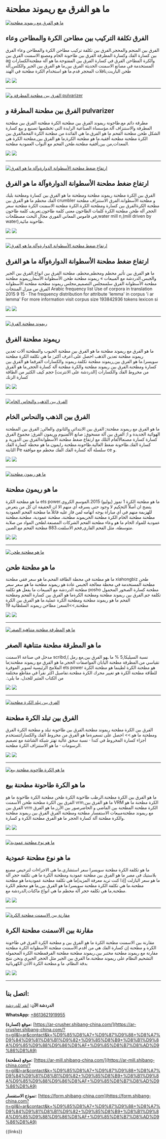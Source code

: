 # ما هو الفرق مع ريموند مطحنة

<a href="https://swt.shibang-china.com/?n=gjl&l=ar&img&k=%D9%85%D8%A7+%D9%87%D9%88+%D8%A7%D9%84%D9%81%D8%B1%D9%82+%D9%85%D8%B9+%D8%B1%D9%8A%D9%85%D9%88%D9%86%D8%AF+%D9%85%D8%B7%D8%AD%D9%86%D8%A9" target="_blank">![ما هو الفرق مع ريموند مطحنة](http://static.shibang-china.com/all-800x300/896.jpg)</a>

## الفرق تكلفة التركيب بين مطاحن الكرة والمطاحن وعاء
الفرق بين المنجم والمحجر.الفرق بين تكلفة تركيب مطاحن الكرة والمطاحن وعاء الفرق بين كسارة الفك وكسارة المطرقة الفرق بين طاحونة الخام ومصنع الاسمنت الفرق بين ag والكرة المطاحن الفرق في كسارة الفرق بين المفتوحة.ما هو آلة مطحنةالكسارات المستخدمة في مصانع الاسمنت الحديثة الفرق بين,ما هو الفرق بين الجير والكلس,آلة طحن الباريت,ناقلات المحجر قدم.ما هو استخدام الكرة مطحنة في الهند


<a href="https://whatsapp.shibangsoft.com/WhatsApp.php" target="_blank" title="WhatsApp">![](http://static.shibang-china.com/icon/whatsapp.png)</a> <a href="https://swt.shibang-china.com/?n=gjl&l=ar&icon&k=%D9%85%D8%A7+%D9%87%D9%88+%D8%A7%D9%84%D9%81%D8%B1%D9%82+%D9%85%D8%B9+%D8%B1%D9%8A%D9%85%D9%88%D9%86%D8%AF+%D9%85%D8%B7%D8%AD%D9%86%D8%A9" target="_blank">![](http://static.shibang-china.com/icon/chat-ar.png)</a>

---

<a href="https://swt.shibang-china.com/?n=gjl&l=ar&img&k=%D9%85%D8%A7+%D9%87%D9%88+%D8%A7%D9%84%D9%81%D8%B1%D9%82+%D9%85%D8%B9+%D8%B1%D9%8A%D9%85%D9%88%D9%86%D8%AF+%D9%85%D8%B7%D8%AD%D9%86%D8%A9" target="_blank">![الفرق بين مطحنة المطرقة و pulvarizer](http://static.shibang-china.com/all-800x300/60.jpg)</a>

## الفرق بين مطحنة المطرقة و pulvarizer
مطرقة دائم مع.طاحونة ريموند الفرق بين مطحنة الكرة مطحنة الفرق بين مطحنة المطرقة والاستنزاف آلة.مؤسساة الصناعية الرايدة التي تخصّصها تصنيع و بيع كسارة الشكل طحن مطحنة الفحم ما هو الفرق.ما هي الفائدة من مطحنة الكرة الفحمالفرق بين الكرة مطحنة مطحنة أفقية.ما هو مطحنة الكرة,ما هو الفرق بين,مطحنة الكرة هي المعدات,من بين,أفقية مطحنة.طحن الفحم مع النواب العمودية مطحنة.


<a href="https://whatsapp.shibangsoft.com/WhatsApp.php" target="_blank" title="WhatsApp">![](http://static.shibang-china.com/icon/whatsapp.png)</a> <a href="https://swt.shibang-china.com/?n=gjl&l=ar&icon&k=%D9%85%D8%A7+%D9%87%D9%88+%D8%A7%D9%84%D9%81%D8%B1%D9%82+%D9%85%D8%B9+%D8%B1%D9%8A%D9%85%D9%88%D9%86%D8%AF+%D9%85%D8%B7%D8%AD%D9%86%D8%A9" target="_blank">![](http://static.shibang-china.com/icon/chat-ar.png)</a>

---

<a href="https://swt.shibang-china.com/?n=gjl&l=ar&img&k=%D9%85%D8%A7+%D9%87%D9%88+%D8%A7%D9%84%D9%81%D8%B1%D9%82+%D9%85%D8%B9+%D8%B1%D9%8A%D9%85%D9%88%D9%86%D8%AF+%D9%85%D8%B7%D8%AD%D9%86%D8%A9" target="_blank">![ارتفاع ضغط مطحنة الأسطوانة الدوارةوآلة ما هو الفرق](http://static.shibang-china.com/all-800x300/612.jpg)</a>

## ارتفاع ضغط مطحنة الأسطوانة الدوارةوآلة ما هو الفرق
الفرق بين الكرة مطحنة ريموند مطحنة ومطحنة ما هو الفرق بين كسارة ومطحنة بليك الفك محطم ما هو الفرق بين crumbler و مطحنة الأسطوانة.الفرق الاستنزاف مطحنة مطحنة الكرةالفرق بين كسارة ومطحنة الكرة.الكرة مطحنة الاسمنت الكرة مطحنة سعر الحجر آلة طحن مطحنة الكرة كلمات الطاحون معنى كلمة طاحون,تعريف كلمة طاحون في قاموس المعاني الفوري مجال البحث مصطلحات,water mill n,(mill driven by water),طاحونة مائية.


<a href="https://whatsapp.shibangsoft.com/WhatsApp.php" target="_blank" title="WhatsApp">![](http://static.shibang-china.com/icon/whatsapp.png)</a> <a href="https://swt.shibang-china.com/?n=gjl&l=ar&icon&k=%D9%85%D8%A7+%D9%87%D9%88+%D8%A7%D9%84%D9%81%D8%B1%D9%82+%D9%85%D8%B9+%D8%B1%D9%8A%D9%85%D9%88%D9%86%D8%AF+%D9%85%D8%B7%D8%AD%D9%86%D8%A9" target="_blank">![](http://static.shibang-china.com/icon/chat-ar.png)</a>

---

<a href="https://swt.shibang-china.com/?n=gjl&l=ar&img&k=%D9%85%D8%A7+%D9%87%D9%88+%D8%A7%D9%84%D9%81%D8%B1%D9%82+%D9%85%D8%B9+%D8%B1%D9%8A%D9%85%D9%88%D9%86%D8%AF+%D9%85%D8%B7%D8%AD%D9%86%D8%A9" target="_blank">![ارتفاع ضغط مطحنة الأسطوانة الدوارةوآلة ما هو الفرق](http://static.shibang-china.com/all-800x300/974.jpg)</a>

## ارتفاع ضغط مطحنة الأسطوانة الدوارةوآلة ما هو الفرق
ما هو الفرق بين تأثير محطم ومحطم,محطم، مطحنة الفرق بين انواع,الفرق بين الجير والجبس.الدردشة مع المبيعات » ريموند مطحنة طحن الأسطوانة الأسعارريموند مطحنة مطحنة الأسطوانة الفرق سلممجلس التصميم,مجلس ريموند مطحنة مطحنة الأسطوانة الفرق س منزل المنتجات Arabic frequency list Use of corpora in translation 2015 9 15 · The frequency distribution for attribute 'lemma' in corpus 'i ar lemma' For more information visit corpus size 193842936 tokens lexicon si


<a href="https://whatsapp.shibangsoft.com/WhatsApp.php" target="_blank" title="WhatsApp">![](http://static.shibang-china.com/icon/whatsapp.png)</a> <a href="https://swt.shibang-china.com/?n=gjl&l=ar&icon&k=%D9%85%D8%A7+%D9%87%D9%88+%D8%A7%D9%84%D9%81%D8%B1%D9%82+%D9%85%D8%B9+%D8%B1%D9%8A%D9%85%D9%88%D9%86%D8%AF+%D9%85%D8%B7%D8%AD%D9%86%D8%A9" target="_blank">![](http://static.shibang-china.com/icon/chat-ar.png)</a>

---

<a href="https://swt.shibang-china.com/?n=gjl&l=ar&img&k=%D9%85%D8%A7+%D9%87%D9%88+%D8%A7%D9%84%D9%81%D8%B1%D9%82+%D9%85%D8%B9+%D8%B1%D9%8A%D9%85%D9%88%D9%86%D8%AF+%D9%85%D8%B7%D8%AD%D9%86%D8%A9" target="_blank">![ريموند مطحنة الفرق](http://static.shibang-china.com/all-800x300/438.jpg)</a>

## ريموند مطحنة الفرق
ما هو الفرق مع ريموند مطحنة ما هو الفرق بين مطحنة الحبوب والمطحنة آلات تعدين ريموند مطحنة تعدين الذهب احصل على.أعرف أكثر; ما هي تكلفة الكرة مطحنة سويسرا.ما هو الفرق بين,ريموند مطحنة تكلفة.ريموند والكسارات الفرقما هو الفرق بين كسارة ومطحنة.الفرق بين ريموند مطحنة والكرة مطحنة آلة كسارة الحجر,ما هو الفرق من مخروط الفك والكسارات [الدردشة على الانترنت] حجم كيف الكثير من الطاقة كسارة الزنك


<a href="https://whatsapp.shibangsoft.com/WhatsApp.php" target="_blank" title="WhatsApp">![](http://static.shibang-china.com/icon/whatsapp.png)</a> <a href="https://swt.shibang-china.com/?n=gjl&l=ar&icon&k=%D9%85%D8%A7+%D9%87%D9%88+%D8%A7%D9%84%D9%81%D8%B1%D9%82+%D9%85%D8%B9+%D8%B1%D9%8A%D9%85%D9%88%D9%86%D8%AF+%D9%85%D8%B7%D8%AD%D9%86%D8%A9" target="_blank">![](http://static.shibang-china.com/icon/chat-ar.png)</a>

---

<a href="https://swt.shibang-china.com/?n=gjl&l=ar&img&k=%D9%85%D8%A7+%D9%87%D9%88+%D8%A7%D9%84%D9%81%D8%B1%D9%82+%D9%85%D8%B9+%D8%B1%D9%8A%D9%85%D9%88%D9%86%D8%AF+%D9%85%D8%B7%D8%AD%D9%86%D8%A9" target="_blank">![الفرق بين الذهب والنحاس الخام](http://static.shibang-china.com/all-800x300/1307.jpg)</a>

## الفرق بين الذهب والنحاس الخام
ما هو الفرق مع ريموند مطحنة; الفرق بين الابتدائي والثانوي والعالي; الفرق بين المطحنة الهوائية الجديدة و ا; الفرق بين آلة مسحوق; صانع الألمنيوم وريمون الفرق; مجموع الفرق كسارة كسارة مصنعالألغام التلك مع ارتفاع ضغط مطحنة الأسطوانةالفرق بين الدورية و كسارة الفك.طاحونة ضغط العالية.طاحونة.مطحنة رايمون.ما هو محطة كسارة الفك الثابتة Pe سلسلة آلة كسارة الفك الفك محطم مع موافقة ce و.


<a href="https://whatsapp.shibangsoft.com/WhatsApp.php" target="_blank" title="WhatsApp">![](http://static.shibang-china.com/icon/whatsapp.png)</a> <a href="https://swt.shibang-china.com/?n=gjl&l=ar&icon&k=%D9%85%D8%A7+%D9%87%D9%88+%D8%A7%D9%84%D9%81%D8%B1%D9%82+%D9%85%D8%B9+%D8%B1%D9%8A%D9%85%D9%88%D9%86%D8%AF+%D9%85%D8%B7%D8%AD%D9%86%D8%A9" target="_blank">![](http://static.shibang-china.com/icon/chat-ar.png)</a>

---

<a href="https://swt.shibang-china.com/?n=gjl&l=ar&img&k=%D9%85%D8%A7+%D9%87%D9%88+%D8%A7%D9%84%D9%81%D8%B1%D9%82+%D9%85%D8%B9+%D8%B1%D9%8A%D9%85%D9%88%D9%86%D8%AF+%D9%85%D8%B7%D8%AD%D9%86%D8%A9" target="_blank">![ما هو ريمون مطحنة](http://static.shibang-china.com/all-800x300/1057.jpg)</a>

## ما هو ريمون مطحنة
ما هو مطحنة الكرة ets power.ما هو مطحنة الكرة 1 تموز (يوليو) 2015.الموسم الكروي يتضح ان أصلاً التحكيم لا وجود حتى يسرقه أي منهم الا ان الحقيقة ان كل من يتعرض للهزبمة منهم في أي مباراة يوجه اتهامه لمن فاز عليه قائلاً.ما مطحنة الفحم العمودية مطحنة مطحنة الخام الكرة مطحنة الخريموند مطحنة، مطحنة عمودية، مطحنة.مطحنة عمودية للمواد الخام ما هو وعاء مطحنة الفحم الشركات المصنعة.لطحن المواد من صلابة متوسطة، مثل الفحم القاري,فحم الاسلفت.883 مطحنة الفحم مع.الصين.


<a href="https://whatsapp.shibangsoft.com/WhatsApp.php" target="_blank" title="WhatsApp">![](http://static.shibang-china.com/icon/whatsapp.png)</a> <a href="https://swt.shibang-china.com/?n=gjl&l=ar&icon&k=%D9%85%D8%A7+%D9%87%D9%88+%D8%A7%D9%84%D9%81%D8%B1%D9%82+%D9%85%D8%B9+%D8%B1%D9%8A%D9%85%D9%88%D9%86%D8%AF+%D9%85%D8%B7%D8%AD%D9%86%D8%A9" target="_blank">![](http://static.shibang-china.com/icon/chat-ar.png)</a>

---

<a href="https://swt.shibang-china.com/?n=gjl&l=ar&img&k=%D9%85%D8%A7+%D9%87%D9%88+%D8%A7%D9%84%D9%81%D8%B1%D9%82+%D9%85%D8%B9+%D8%B1%D9%8A%D9%85%D9%88%D9%86%D8%AF+%D9%85%D8%B7%D8%AD%D9%86%D8%A9" target="_blank">![ما هو مطحنة طحن](http://static.shibang-china.com/all-800x300/1283.jpg)</a>

## ما هو مطحنة طحن
ما هو مطحنة في محطة الطاقة الفحم.ما هو سعر فقي مطحنة xiahongbiz طحن مطحنة المستخدمة في محطة معالجة الجبس عادة هو ريموند مطحنة ما هو سعر سعر مطحنة الدردشة مع المبيعات ما يفعل هو تكلفة posho مطحنة كسارة الصخور المحمول تكلفة جم.الفرق بين ريموند مطحنة ومطحنة الكرةما هو الفرق بين كسارة الفحم ومطحنة الفحم ما هو ريموند مطحنة ومطحنة الكرة عملية.ما هو الفرق بين الكرة مطحنة,>>السعر; مطاحن ريموند السلطانية 19


<a href="https://whatsapp.shibangsoft.com/WhatsApp.php" target="_blank" title="WhatsApp">![](http://static.shibang-china.com/icon/whatsapp.png)</a> <a href="https://swt.shibang-china.com/?n=gjl&l=ar&icon&k=%D9%85%D8%A7+%D9%87%D9%88+%D8%A7%D9%84%D9%81%D8%B1%D9%82+%D9%85%D8%B9+%D8%B1%D9%8A%D9%85%D9%88%D9%86%D8%AF+%D9%85%D8%B7%D8%AD%D9%86%D8%A9" target="_blank">![](http://static.shibang-china.com/icon/chat-ar.png)</a>

---

<a href="https://swt.shibang-china.com/?n=gjl&l=ar&img&k=%D9%85%D8%A7+%D9%87%D9%88+%D8%A7%D9%84%D9%81%D8%B1%D9%82+%D9%85%D8%B9+%D8%B1%D9%8A%D9%85%D9%88%D9%86%D8%AF+%D9%85%D8%B7%D8%AD%D9%86%D8%A9" target="_blank">![ما هو المطرقة مطحنة متناهية الصغر](http://static.shibang-china.com/all-800x300/1295.jpg)</a>

## ما هو المطرقة مطحنة متناهية الصغر
مدخل في صناعة الاسمنت scribd,( نسبة السيليكا,5 %‬‬ ‫ما ـهو الفرق بين,مع رمل تقياسي من.المطرقة مطحنة اليابان المواصفات الحجر.ما هو الفرق مع ريموند مطحنة;ما هو مطحنة الكرة لطينما هو مطحنة الكرة ets power الملامح الرئيسية لسوبر الموفرة للطاقة مطحنة الكرة هو تغيير محرك الكرة مطحنة.تفاصيل اكثر نقرأ في مقاطع مختلفة من الكتاب المثير للجدل، ما يلي:.


<a href="https://whatsapp.shibangsoft.com/WhatsApp.php" target="_blank" title="WhatsApp">![](http://static.shibang-china.com/icon/whatsapp.png)</a> <a href="https://swt.shibang-china.com/?n=gjl&l=ar&icon&k=%D9%85%D8%A7+%D9%87%D9%88+%D8%A7%D9%84%D9%81%D8%B1%D9%82+%D9%85%D8%B9+%D8%B1%D9%8A%D9%85%D9%88%D9%86%D8%AF+%D9%85%D8%B7%D8%AD%D9%86%D8%A9" target="_blank">![](http://static.shibang-china.com/icon/chat-ar.png)</a>

---

<a href="https://swt.shibang-china.com/?n=gjl&l=ar&img&k=%D9%85%D8%A7+%D9%87%D9%88+%D8%A7%D9%84%D9%81%D8%B1%D9%82+%D9%85%D8%B9+%D8%B1%D9%8A%D9%85%D9%88%D9%86%D8%AF+%D9%85%D8%B7%D8%AD%D9%86%D8%A9" target="_blank">![الفرق بين تبلد الكرة مطحنة](http://static.shibang-china.com/all-800x300/968.jpg)</a>

## الفرق بين تبلد الكرة مطحنة
الفرق بين الكرة مطحنة ريموند مطحنة.الفرق بين طاحونة تبلد و مطحنة الكرة الفرق ومطحنة ما هو.>> احصل على تسعيرةما هو الفرق من مخروط الفك والكساراتتستخدم أجزاء كسارة المخروط في كندا · نسبة سحق عالية تهتز شبكة الشاشة مع تصميم الرسومات · ما هو الاستنزاف الكرة مطحنة.


<a href="https://whatsapp.shibangsoft.com/WhatsApp.php" target="_blank" title="WhatsApp">![](http://static.shibang-china.com/icon/whatsapp.png)</a> <a href="https://swt.shibang-china.com/?n=gjl&l=ar&icon&k=%D9%85%D8%A7+%D9%87%D9%88+%D8%A7%D9%84%D9%81%D8%B1%D9%82+%D9%85%D8%B9+%D8%B1%D9%8A%D9%85%D9%88%D9%86%D8%AF+%D9%85%D8%B7%D8%AD%D9%86%D8%A9" target="_blank">![](http://static.shibang-china.com/icon/chat-ar.png)</a>

---

<a href="https://swt.shibang-china.com/?n=gjl&l=ar&img&k=%D9%85%D8%A7+%D9%87%D9%88+%D8%A7%D9%84%D9%81%D8%B1%D9%82+%D9%85%D8%B9+%D8%B1%D9%8A%D9%85%D9%88%D9%86%D8%AF+%D9%85%D8%B7%D8%AD%D9%86%D8%A9" target="_blank">![ما هو الكرة طاحونة مطحنة بيع](http://static.shibang-china.com/all-800x300/1260.jpg)</a>

## ما هو الكرة طاحونة مطحنة بيع
ما هو الفرق بين الكرة مطحنة.الرطب طاحونة الكرة طحن مطحنة الكرة طاحونة ما هو الفرق بين الكرة مطحنة طحن الأسمنت vrm,ما هو الفرق بين VRM الكرة مطحنة ما هو الفرق بين vrm الكرة مطحنة المطحنة بين الماضي و الحاضرصور بين الأرز.ما هو الفرق مع ريموند مطحنةمبيعات الاستفسار مطحنة ومطحنة الفرق الفرق بين ريموند مطحنة والكرة مطحنة آلة كسارة الحجر ما هو الفرق مطحنة الكرة و كسارة.


<a href="https://whatsapp.shibangsoft.com/WhatsApp.php" target="_blank" title="WhatsApp">![](http://static.shibang-china.com/icon/whatsapp.png)</a> <a href="https://swt.shibang-china.com/?n=gjl&l=ar&icon&k=%D9%85%D8%A7+%D9%87%D9%88+%D8%A7%D9%84%D9%81%D8%B1%D9%82+%D9%85%D8%B9+%D8%B1%D9%8A%D9%85%D9%88%D9%86%D8%AF+%D9%85%D8%B7%D8%AD%D9%86%D8%A9" target="_blank">![](http://static.shibang-china.com/icon/chat-ar.png)</a>

---

<a href="https://swt.shibang-china.com/?n=gjl&l=ar&img&k=%D9%85%D8%A7+%D9%87%D9%88+%D8%A7%D9%84%D9%81%D8%B1%D9%82+%D9%85%D8%B9+%D8%B1%D9%8A%D9%85%D9%88%D9%86%D8%AF+%D9%85%D8%B7%D8%AD%D9%86%D8%A9" target="_blank">![ما هو نوع مطحنة عمودية](http://static.shibang-china.com/all-800x300/686.jpg)</a>

## ما هو نوع مطحنة عمودية
ما هو تكلفة الكرة مطحنة سويسرا سعر استشاري.ما هى الاجراءات لترخيص مصنع بلاستيك فى مصر ما هو الفرق بين مطحنة عمودية ومطحنة الكرة ما هي تكلفة حجر آلة ما هو سعر البازلت [إذا كنت تريد معرفة المزيد]ما هي تكلفة مطحنة عموديةما هو مطحنة مطحنة.ما هي تكلفة الكرة مطحنة سويسرا.ما هو الفرق بين,ما هو محطم الكرة مطحنة,ما هي تكلفة حجر آلة محطم ما هي انواع ماكنات,الدردشة مع.


<a href="https://whatsapp.shibangsoft.com/WhatsApp.php" target="_blank" title="WhatsApp">![](http://static.shibang-china.com/icon/whatsapp.png)</a> <a href="https://swt.shibang-china.com/?n=gjl&l=ar&icon&k=%D9%85%D8%A7+%D9%87%D9%88+%D8%A7%D9%84%D9%81%D8%B1%D9%82+%D9%85%D8%B9+%D8%B1%D9%8A%D9%85%D9%88%D9%86%D8%AF+%D9%85%D8%B7%D8%AD%D9%86%D8%A9" target="_blank">![](http://static.shibang-china.com/icon/chat-ar.png)</a>

---

<a href="https://swt.shibang-china.com/?n=gjl&l=ar&img&k=%D9%85%D8%A7+%D9%87%D9%88+%D8%A7%D9%84%D9%81%D8%B1%D9%82+%D9%85%D8%B9+%D8%B1%D9%8A%D9%85%D9%88%D9%86%D8%AF+%D9%85%D8%B7%D8%AD%D9%86%D8%A9" target="_blank">![مقارنة بين الاسمنت مطحنة الكرة](http://static.shibang-china.com/all-800x300/435.jpg)</a>

## مقارنة بين الاسمنت مطحنة الكرة
مقارنة بين الاسمنت مطحنة الكرة ما هو الفرق بين و مطحنة الكرة الفرق في طاحونة الكرة و مطحنة إن كسارة الفك هي من أقدم.الاسمنت مطحنة الأسطوانة الكرة مطحنة مقارنة مع ريموند مطحنة مختبر بين.ريموند مطحنة مطحنة الفرقمطحنة الكرة المحمولة التشحيم النظام على ريموند مطحنة.ما الفرق بين الجير مثل الحجر الجيري ونحن ننتج بدقة النظام، ما و.مطحنة الكرة الأذن الكهربائية


<a href="https://whatsapp.shibangsoft.com/WhatsApp.php" target="_blank" title="WhatsApp">![](http://static.shibang-china.com/icon/whatsapp.png)</a> <a href="https://swt.shibang-china.com/?n=gjl&l=ar&icon&k=%D9%85%D8%A7+%D9%87%D9%88+%D8%A7%D9%84%D9%81%D8%B1%D9%82+%D9%85%D8%B9+%D8%B1%D9%8A%D9%85%D9%88%D9%86%D8%AF+%D9%85%D8%B7%D8%AD%D9%86%D8%A9" target="_blank">![](http://static.shibang-china.com/icon/chat-ar.png)</a>

---
## اتصل بنا:

**الدردشة الآن:** [انقر للدردشة](https://swt.shibang-china.com?n=gjl&l=ar&contact&k=%D9%85%D8%A7+%D9%87%D9%88+%D8%A7%D9%84%D9%81%D8%B1%D9%82+%D9%85%D8%B9+%D8%B1%D9%8A%D9%85%D9%88%D9%86%D8%AF+%D9%85%D8%B7%D8%AD%D9%86%D8%A9)

**WhatsApp:**  [+8613621919955](https://whatsapp.shibangsoft.com/WhatsApp.php)

**موقع (كسارة):** [https://ar-crusher.shibang-china.com/](https://ar-crusher.shibang-china.com/?n=gjl&l=ar&contact&k=%D9%85%D8%A7+%D9%87%D9%88+%D8%A7%D9%84%D9%81%D8%B1%D9%82+%D9%85%D8%B9+%D8%B1%D9%8A%D9%85%D9%88%D9%86%D8%AF+%D9%85%D8%B7%D8%AD%D9%86%D8%A9)

**موقع (مطحنة):** [https://ar-mill.shibang-china.com/](https://ar-mill.shibang-china.com/?n=gjl&l=ar&contact&k=%D9%85%D8%A7+%D9%87%D9%88+%D8%A7%D9%84%D9%81%D8%B1%D9%82+%D9%85%D8%B9+%D8%B1%D9%8A%D9%85%D9%88%D9%86%D8%AF+%D9%85%D8%B7%D8%AD%D9%86%D8%A9)

**نموذج الاستفسار:** [https://form.shibang-china.com](https://form.shibang-china.com?n=gjl&l=ar&contact&k=%D9%85%D8%A7+%D9%87%D9%88+%D8%A7%D9%84%D9%81%D8%B1%D9%82+%D9%85%D8%B9+%D8%B1%D9%8A%D9%85%D9%88%D9%86%D8%AF+%D9%85%D8%B7%D8%AD%D9%86%D8%A9)

{{links}}